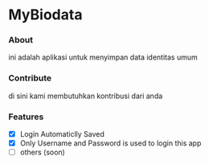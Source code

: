 # MyBiodata

### About
ini adalah aplikasi untuk menyimpan data identitas umum

### Contribute
di sini kami membutuhkan kontribusi dari anda

### Features
-[X] Login Automaticlly Saved
-[X] Only Username and Password is used to login this app
-[ ] others (soon)
